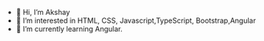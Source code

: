 - 👋 Hi, I’m Akshay
- 👀 I’m interested in HTML, CSS, Javascript,TypeScript, Bootstrap,Angular
- 🌱 I’m currently learning Angular.

<!---
akshay-webdev/akshay-webdev is a ✨ special ✨ repository because its `README.md` (this file) appears on your GitHub profile.
You can click the Preview link to take a look at your changes.
--->
